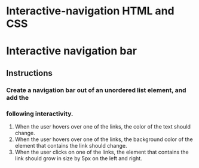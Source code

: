 # Interactive-navigation HTML and CSS
# Interactive navigation bar
## Instructions

### Create a navigation bar out of an unordered list element, and add the
### following interactivity.

1. When the user hovers over one of the links, the color of the text should
	change.
2. When the user hovers over one of the links, the background color of the
	element that contains the link should change.
3. When the user clicks on one of the links, the element that contains the 
	link should grow in size by 5px on the left and right.

